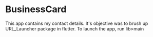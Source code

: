 # BusinessCard
This app contains my contact details. It's objective was to brush up URL_Launcher package in flutter.
To launch the app, run lib>main
